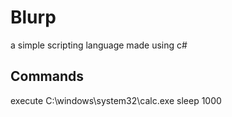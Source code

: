 # Blurp
a simple scripting language made using c#

## Commands
execute C:\windows\system32\calc.exe
sleep 1000
